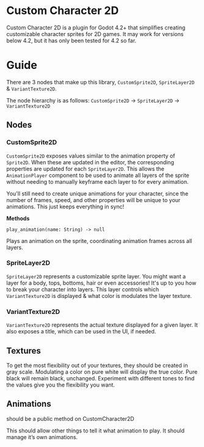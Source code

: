 # Custom Character 2D

Custom Character 2D is a plugin for Godot 4.2+ that simplifies creating customizable character sprites for 2D games.
It may work for versions below 4.2, but it has only been tested for 4.2 so far.

# Guide

There are 3 nodes that make up this library, `CustomSprite2D`, `SpriteLayer2D` & `VariantTexture2D`.

The node hierarchy is as follows:
`CustomSprite2D` -> `SpriteLayer2D` -> `VariantTexture2D`

## Nodes

### CustomSprite2D

`CustomSprite2D` exposes values similar to the animation property of `Sprite2D`. When these are updated in the editor, the corresponding properties are updated for each `SpriteLayer2D`. This allows the `AnimationPlayer` component to be used to animate all layers of the sprite without needing to manually keyframe each layer to for every animation.

You'll still need to create unique animations for your character, since the number of frames, speed, and other properties will be unique to your animations. This just keeps everything in sync!

**Methods**

`play_animation(name: String) -> null`

Plays an animation on the sprite, coordinating animation frames across all layers.

### SpriteLayer2D

`SpriteLayer2D` represents a customizable sprite layer. You might want a layer for a body, tops, bottoms, hair or even accessories! It's up to you how to break your character into layers. This layer controls which `VariantTexture2D` is displayed & what color is modulates the layer texture.

### VariantTexture2D

`VariantTexture2D` represents the actual texture displayed for a given layer. It also exposes a title, which can be used in the UI, if needed.

## Textures

To get the most flexibility out of your textures, they should be created in gray scale. Modulating a color on pure white will display the true color. Pure black will remain black, unchanged. Experiment with different tones to find the values give you the flexibility you want.

## Animations

should be a public method on CustomCharacter2D

This should allow other things to tell it what animation to play. It should manage it’s own animations.
